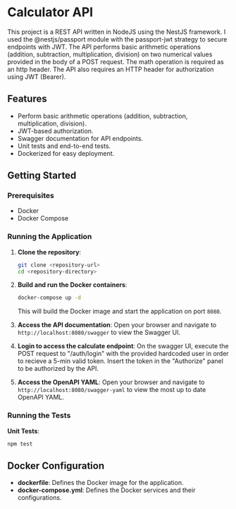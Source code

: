 # Calculator API

This project is a REST API written in NodeJS using the NestJS framework. I used the @nestjs/passport module with the passport-jwt strategy to secure endpoints with JWT. The API performs basic arithmetic operations (addition, subtraction, multiplication, division) on two numerical values provided in the body of a POST request. The math operation is required as an http header. The API also requires an HTTP header for authorization using JWT (Bearer).

## Features

- Perform basic arithmetic operations (addition, subtraction, multiplication, division).
- JWT-based authorization.
- Swagger documentation for API endpoints.
- Unit tests and end-to-end tests.
- Dockerized for easy deployment.

## Getting Started

### Prerequisites

- Docker
- Docker Compose

### Running the Application

1. **Clone the repository**:

   ```sh
   git clone <repository-url>
   cd <repository-directory>
   ```

2. **Build and run the Docker containers**:

   ```sh
   docker-compose up -d
   ```

   This will build the Docker image and start the application on port `8080`.

3. **Access the API documentation**:
   Open your browser and navigate to `http://localhost:8080/swagger` to view the Swagger UI.

4. **Login to access the calculate endpoint**:
   On the swagger UI, execute the POST request to "/auth/login" with the provided hardcoded user in order to recieve a 5-min valid token. Insert the token in the "Authorize" panel to be authorized by the API.

5. **Access the OpenAPI YAML**:
   Open your browser and navigate to `http://localhost:8080/swagger-yaml` to view the most up to date OpenAPI YAML.

### Running the Tests

**Unit Tests**:

```sh
npm test
```

## Docker Configuration

- **dockerfile**: Defines the Docker image for the application.
- **docker-compose.yml**: Defines the Docker services and their configurations.
